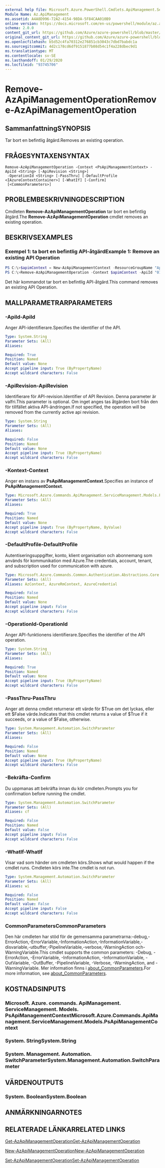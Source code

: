 ```yaml
---
external help file: Microsoft.Azure.PowerShell.Cmdlets.ApiManagement.ServiceManagement.dll-Help.xml
Module Name: Az.ApiManagement
ms.assetid: A4A8D996-72A2-4154-98DA-5F84CAA010B9
online version: https://docs.microsoft.com/en-us/powershell/module/az.apimanagement/remove-azapimanagementoperation
schema: 2.0.0
content_git_url: https://github.com/Azure/azure-powershell/blob/master/src/ApiManagement/ApiManagement/help/Remove-AzApiManagementOperation.md
original_content_git_url: https://github.com/Azure/azure-powershell/blob/master/src/ApiManagement/ApiManagement/help/Remove-AzApiManagementOperation.md
ms.openlocfilehash: b5d52c4fa70312e276851cb3043c7dbd7babdc1a
ms.sourcegitcommit: 4d2c178cd6df9151877b08d54c1f4a228dbec9d1
ms.translationtype: MT
ms.contentlocale: sv-SE
ms.lasthandoff: 01/29/2020
ms.locfileid: "93745706"
---
```

# <span data-ttu-id="1f4a3-101">Remove-AzApiManagementOperation</span><span class="sxs-lookup"><span data-stu-id="1f4a3-101">Remove-AzApiManagementOperation</span></span>

## <span data-ttu-id="1f4a3-102">Sammanfattning</span><span class="sxs-lookup"><span data-stu-id="1f4a3-102">SYNOPSIS</span></span>
<span data-ttu-id="1f4a3-103">Tar bort en befintlig åtgärd.</span><span class="sxs-lookup"><span data-stu-id="1f4a3-103">Removes an existing operation.</span></span>

## <span data-ttu-id="1f4a3-104">FRÅGESYNTAXEN</span><span class="sxs-lookup"><span data-stu-id="1f4a3-104">SYNTAX</span></span>

```
Remove-AzApiManagementOperation -Context <PsApiManagementContext> -ApiId <String> [-ApiRevision <String>]
 -OperationId <String> [-PassThru] [-DefaultProfile <IAzureContextContainer>] [-WhatIf] [-Confirm]
 [<CommonParameters>]
```

## <span data-ttu-id="1f4a3-105">PROBLEMBESKRIVNING</span><span class="sxs-lookup"><span data-stu-id="1f4a3-105">DESCRIPTION</span></span>
<span data-ttu-id="1f4a3-106">Cmdleten **Remove-AzApiManagementOperation** tar bort en befintlig åtgärd.</span><span class="sxs-lookup"><span data-stu-id="1f4a3-106">The **Remove-AzApiManagementOperation** cmdlet removes an existing operation.</span></span>

## <span data-ttu-id="1f4a3-107">BESKRIVS</span><span class="sxs-lookup"><span data-stu-id="1f4a3-107">EXAMPLES</span></span>

### <span data-ttu-id="1f4a3-108">Exempel 1: ta bort en befintlig API-åtgärd</span><span class="sxs-lookup"><span data-stu-id="1f4a3-108">Example 1: Remove an existing API Operation</span></span>
```powershell
PS C:\>$apimContext = New-AzApiManagementContext -ResourceGroupName "Api-Default-WestUS" -ServiceName "contoso"
PS C:\>Remove-AzApiManagementOperation -Context $apimContext -ApiId "0123456789" -OperationId "9876543210" -Force
```

<span data-ttu-id="1f4a3-109">Det här kommandot tar bort en befintlig API-åtgärd.</span><span class="sxs-lookup"><span data-stu-id="1f4a3-109">This command removes an existing API Operation.</span></span>

## <span data-ttu-id="1f4a3-110">MALLPARAMETRAR</span><span class="sxs-lookup"><span data-stu-id="1f4a3-110">PARAMETERS</span></span>

### <span data-ttu-id="1f4a3-111">-ApiId</span><span class="sxs-lookup"><span data-stu-id="1f4a3-111">-ApiId</span></span>
<span data-ttu-id="1f4a3-112">Anger API-identifierare.</span><span class="sxs-lookup"><span data-stu-id="1f4a3-112">Specifies the identifier of the API.</span></span>

```yaml
Type: System.String
Parameter Sets: (All)
Aliases:

Required: True
Position: Named
Default value: None
Accept pipeline input: True (ByPropertyName)
Accept wildcard characters: False
```

### <span data-ttu-id="1f4a3-113">-ApiRevision</span><span class="sxs-lookup"><span data-stu-id="1f4a3-113">-ApiRevision</span></span>
<span data-ttu-id="1f4a3-114">Identifierare för API-revision.</span><span class="sxs-lookup"><span data-stu-id="1f4a3-114">Identifier of API Revision.</span></span> <span data-ttu-id="1f4a3-115">Denna parameter är valfri.</span><span class="sxs-lookup"><span data-stu-id="1f4a3-115">This parameter is optional.</span></span> <span data-ttu-id="1f4a3-116">Om inget anges tas åtgärden bort från den för tillfället aktiva API-ändringen.</span><span class="sxs-lookup"><span data-stu-id="1f4a3-116">If not specified, the operation will be removed from the currently active api revision.</span></span>

```yaml
Type: System.String
Parameter Sets: (All)
Aliases:

Required: False
Position: Named
Default value: None
Accept pipeline input: True (ByPropertyName)
Accept wildcard characters: False
```

### <span data-ttu-id="1f4a3-117">-Kontext</span><span class="sxs-lookup"><span data-stu-id="1f4a3-117">-Context</span></span>
<span data-ttu-id="1f4a3-118">Anger en instans av **PsApiManagementContext**.</span><span class="sxs-lookup"><span data-stu-id="1f4a3-118">Specifies an instance of **PsApiManagementContext**.</span></span>

```yaml
Type: Microsoft.Azure.Commands.ApiManagement.ServiceManagement.Models.PsApiManagementContext
Parameter Sets: (All)
Aliases:

Required: True
Position: Named
Default value: None
Accept pipeline input: True (ByPropertyName, ByValue)
Accept wildcard characters: False
```

### <span data-ttu-id="1f4a3-119">-DefaultProfile</span><span class="sxs-lookup"><span data-stu-id="1f4a3-119">-DefaultProfile</span></span>
<span data-ttu-id="1f4a3-120">Autentiseringsuppgifter, konto, klient organisation och abonnemang som används för kommunikation med Azure.</span><span class="sxs-lookup"><span data-stu-id="1f4a3-120">The credentials, account, tenant, and subscription used for communication with azure.</span></span>

```yaml
Type: Microsoft.Azure.Commands.Common.Authentication.Abstractions.Core.IAzureContextContainer
Parameter Sets: (All)
Aliases: AzContext, AzureRmContext, AzureCredential

Required: False
Position: Named
Default value: None
Accept pipeline input: False
Accept wildcard characters: False
```

### <span data-ttu-id="1f4a3-121">-OperationId</span><span class="sxs-lookup"><span data-stu-id="1f4a3-121">-OperationId</span></span>
<span data-ttu-id="1f4a3-122">Anger API-funktionens identifierare.</span><span class="sxs-lookup"><span data-stu-id="1f4a3-122">Specifies the identifier of the API operation.</span></span>

```yaml
Type: System.String
Parameter Sets: (All)
Aliases:

Required: True
Position: Named
Default value: None
Accept pipeline input: True (ByPropertyName)
Accept wildcard characters: False
```

### <span data-ttu-id="1f4a3-123">-PassThru</span><span class="sxs-lookup"><span data-stu-id="1f4a3-123">-PassThru</span></span>
<span data-ttu-id="1f4a3-124">Anger att denna cmdlet returnerar ett värde för $True om det lyckas, eller ett $False värde.</span><span class="sxs-lookup"><span data-stu-id="1f4a3-124">Indicates that this cmdlet returns a value of $True if it succeeds, or a value of $False, otherwise.</span></span>

```yaml
Type: System.Management.Automation.SwitchParameter
Parameter Sets: (All)
Aliases:

Required: False
Position: Named
Default value: None
Accept pipeline input: True (ByPropertyName)
Accept wildcard characters: False
```

### <span data-ttu-id="1f4a3-125">-Bekräfta</span><span class="sxs-lookup"><span data-stu-id="1f4a3-125">-Confirm</span></span>
<span data-ttu-id="1f4a3-126">Du uppmanas att bekräfta innan du kör cmdleten.</span><span class="sxs-lookup"><span data-stu-id="1f4a3-126">Prompts you for confirmation before running the cmdlet.</span></span>

```yaml
Type: System.Management.Automation.SwitchParameter
Parameter Sets: (All)
Aliases: cf

Required: False
Position: Named
Default value: False
Accept pipeline input: False
Accept wildcard characters: False
```

### <span data-ttu-id="1f4a3-127">-WhatIf</span><span class="sxs-lookup"><span data-stu-id="1f4a3-127">-WhatIf</span></span>
<span data-ttu-id="1f4a3-128">Visar vad som händer om cmdleten körs.</span><span class="sxs-lookup"><span data-stu-id="1f4a3-128">Shows what would happen if the cmdlet runs.</span></span>
<span data-ttu-id="1f4a3-129">Cmdleten körs inte.</span><span class="sxs-lookup"><span data-stu-id="1f4a3-129">The cmdlet is not run.</span></span>

```yaml
Type: System.Management.Automation.SwitchParameter
Parameter Sets: (All)
Aliases: wi

Required: False
Position: Named
Default value: False
Accept pipeline input: False
Accept wildcard characters: False
```

### <span data-ttu-id="1f4a3-130">CommonParameters</span><span class="sxs-lookup"><span data-stu-id="1f4a3-130">CommonParameters</span></span>
<span data-ttu-id="1f4a3-131">Den här cmdleten har stöd för de gemensamma parametrarna:-debug,-ErrorAction,-ErrorVariable,-InformationAction,-InformationVariable,-disvariable,-utbuffer,-PipelineVariable,-verbose,-WarningAction och-WarningVariable.</span><span class="sxs-lookup"><span data-stu-id="1f4a3-131">This cmdlet supports the common parameters: -Debug, -ErrorAction, -ErrorVariable, -InformationAction, -InformationVariable, -OutVariable, -OutBuffer, -PipelineVariable, -Verbose, -WarningAction, and -WarningVariable.</span></span> <span data-ttu-id="1f4a3-132">Mer information finns i [about_CommonParameters](https://go.microsoft.com/fwlink/?LinkID=113216).</span><span class="sxs-lookup"><span data-stu-id="1f4a3-132">For more information, see [about_CommonParameters](https://go.microsoft.com/fwlink/?LinkID=113216).</span></span>

## <span data-ttu-id="1f4a3-133">KOSTNADS</span><span class="sxs-lookup"><span data-stu-id="1f4a3-133">INPUTS</span></span>

### <span data-ttu-id="1f4a3-134">Microsoft. Azure. commands. ApiManagement. ServiceManagement. Models. PsApiManagementContext</span><span class="sxs-lookup"><span data-stu-id="1f4a3-134">Microsoft.Azure.Commands.ApiManagement.ServiceManagement.Models.PsApiManagementContext</span></span>

### <span data-ttu-id="1f4a3-135">System. String</span><span class="sxs-lookup"><span data-stu-id="1f4a3-135">System.String</span></span>

### <span data-ttu-id="1f4a3-136">System. Management. Automation. SwitchParameter</span><span class="sxs-lookup"><span data-stu-id="1f4a3-136">System.Management.Automation.SwitchParameter</span></span>

## <span data-ttu-id="1f4a3-137">VÄRDEN</span><span class="sxs-lookup"><span data-stu-id="1f4a3-137">OUTPUTS</span></span>

### <span data-ttu-id="1f4a3-138">System. Boolean</span><span class="sxs-lookup"><span data-stu-id="1f4a3-138">System.Boolean</span></span>

## <span data-ttu-id="1f4a3-139">ANMÄRKNINGAR</span><span class="sxs-lookup"><span data-stu-id="1f4a3-139">NOTES</span></span>

## <span data-ttu-id="1f4a3-140">RELATERADE LÄNKAR</span><span class="sxs-lookup"><span data-stu-id="1f4a3-140">RELATED LINKS</span></span>

[<span data-ttu-id="1f4a3-141">Get-AzApiManagementOperation</span><span class="sxs-lookup"><span data-stu-id="1f4a3-141">Get-AzApiManagementOperation</span></span>](./Get-AzApiManagementOperation.md)

[<span data-ttu-id="1f4a3-142">New-AzApiManagementOperation</span><span class="sxs-lookup"><span data-stu-id="1f4a3-142">New-AzApiManagementOperation</span></span>](./New-AzApiManagementOperation.md)

[<span data-ttu-id="1f4a3-143">Set-AzApiManagementOperation</span><span class="sxs-lookup"><span data-stu-id="1f4a3-143">Set-AzApiManagementOperation</span></span>](./Set-AzApiManagementOperation.md)


